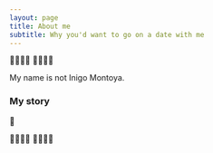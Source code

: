 ```yaml
---
layout: page
title: About me
subtitle: Why you'd want to go on a date with me
---
```


👷👷👷👷
🚧🚧🚧🚧

My name is not Inigo Montoya.  

### My story

👋

👷👷👷👷
🚧🚧🚧🚧

